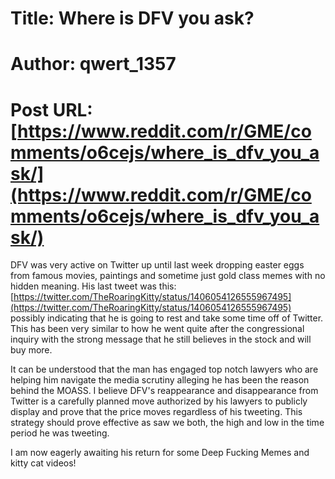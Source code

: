 # Title: Where is DFV you ask?
# Author: qwert_1357
# Post URL: [https://www.reddit.com/r/GME/comments/o6cejs/where_is_dfv_you_ask/](https://www.reddit.com/r/GME/comments/o6cejs/where_is_dfv_you_ask/)


DFV was very active on Twitter up until last week dropping easter eggs from famous movies, paintings and sometime just gold class memes with no hidden meaning. His last tweet was this: [https://twitter.com/TheRoaringKitty/status/1406054126555967495](https://twitter.com/TheRoaringKitty/status/1406054126555967495) possibly indicating that he is going to rest and take some time off of Twitter. This has been very similar to how he went quite after the congressional inquiry with the strong message that he still believes in the stock and will buy more.

It can be understood that the man has engaged top notch lawyers who are helping him navigate the media scrutiny alleging he has been the reason behind the MOASS. I believe DFV's reappearance and disappearance from Twitter is a carefully planned move authorized by his lawyers to publicly display and prove that the price moves regardless of his tweeting. This strategy should prove effective as saw we both, the high and low in the time period he was tweeting.

I am now eagerly awaiting his return for some Deep Fucking Memes and kitty cat videos!